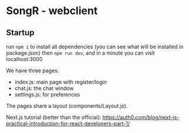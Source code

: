 # SongR - webclient

## Startup

run `npm i` to install all dependencies (you can see what will be installed in package.json)
then `npm run dev`, and in a minute you can visit localhost:3000

We have three pages:

- index.js: main page with register/login
- chat.js: the chat window
- settings.js: for preferences

The pages share a layout (components/Layout.js).

Next.js tutorial (better than the official):
https://auth0.com/blog/next-js-practical-introduction-for-react-developers-part-1/
